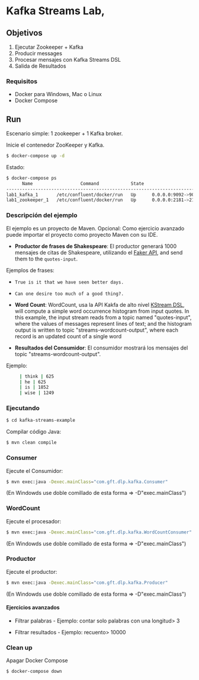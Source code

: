# Kafka Streams Lab,

## Objetivos

 1) Ejecutar Zookeeper + Kafka
 2) Producir messages  
 3) Procesar mensajes con Kafka Streams DSL
 4) Salida de Resultados 

### Requisitos

 * Docker para Windows, Mac o Linux
 * Docker Compose 

## Run
Escenario simple: 1 zookeeper + 1 Kafka broker.

Inicie el contenedor ZooKeeper y Kafka.

```sh
$ docker-compose up -d
```

Estado: 

```sh
$ docker-compose ps
      Name                  Command            State                     Ports
-------------------------------------------------------------------------------------------------
lab1_kafka_1       /etc/confluent/docker/run   Up      0.0.0.0:9092->9092/tcp
lab1_zookeeper_1   /etc/confluent/docker/run   Up      0.0.0.0:2181->2181/tcp, 2888/tcp, 3888/tcp
```
 
### Descripción del ejemplo

El ejemplo es un proyecto de Maven. Opcional: Como ejercicio avanzado puede importar el proyecto como proyecto Maven con su IDE.

* **Productor de frases de Shakespeare**: El productor generará 1000 mensajes de citas de Shakespeare, utilizando el [Faker API](https://github.com/DiUS/java-faker), and send them to the `quotes-input`. 

 Ejemplos de frases: 
  * `True is it that we have seen better days.`
  * `Can one desire too much of a good thing?.`

* **Word Count**: WordCount, usa la API Kakfa de alto nivel [KStream DSL](https://docs.confluent.io/current/streams/developer-guide/dsl-api.html), will compute a simple word occurrence histogram from input quotes. In this example, the input stream reads from a topic named "quotes-input", where the values of messages represent lines of text; and the histogram output is written to topic "streams-wordcount-output", where each record is an updated count of a single word

* **Resultados del Consumidor**: El consumidor mostrará los mensajes del topic "streams-wordcount-output".

Ejemplo: 

```sh
     | think | 625
     | he | 625
     | is | 1852
     | wise | 1249
```

### Ejecutando

```sh
$ cd kafka-streams-example 
```

Compilar código Java: 

```sh
$ mvn clean compile
```

###  Consumer

Ejecute el Consumidor:

```sh
$ mvn exec:java -Dexec.mainClass="com.gft.dlp.kafka.Consumer"
```
(En Windowds use doble comillado de esta forma => -D"exec.mainClass")
 
 ###  WordCount
 
 Ejecute el procesador: 
 
 ```sh
 $ mvn exec:java -Dexec.mainClass="com.gft.dlp.kafka.WordCountConsumer"
 ``` 
 (En Windowds use doble comillado de esta forma => -D"exec.mainClass")


###  Productor

Ejecute el productor:

```sh
$ mvn exec:java -Dexec.mainClass="com.gft.dlp.kafka.Producer"
``` 
(En Windowds use doble comillado de esta forma => -D"exec.mainClass")


#### Ejercicios avanzados  

* Filtrar palabras - Ejemplo: contar solo palabras con una longitud> 3

* Filtrar resultados - Ejemplo: recuento> 10000


### Clean up

Apagar Docker Compose

```sh
$ docker-compose down
```


